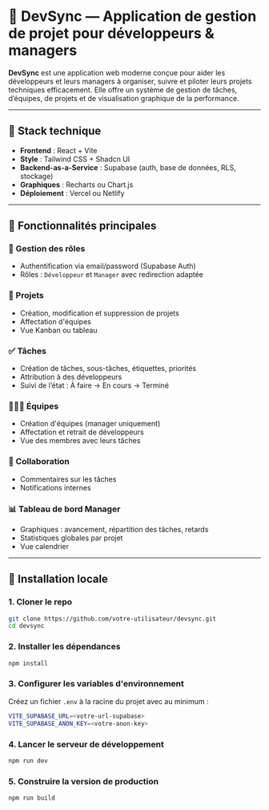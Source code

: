 # 🚀 DevSync — Application de gestion de projet pour développeurs & managers

**DevSync** est une application web moderne conçue pour aider les développeurs et leurs managers à organiser, suivre et piloter leurs projets techniques efficacement. Elle offre un système de gestion de tâches, d’équipes, de projets et de visualisation graphique de la performance.

---

## 🧰 Stack technique

- **Frontend** : React + Vite
- **Style** : Tailwind CSS + Shadcn UI
- **Backend-as-a-Service** : Supabase (auth, base de données, RLS, stockage)
- **Graphiques** : Recharts ou Chart.js
- **Déploiement** : Vercel ou Netlify

---

## 🧩 Fonctionnalités principales

### 👥 Gestion des rôles
- Authentification via email/password (Supabase Auth)
- Rôles : `Développeur` et `Manager` avec redirection adaptée

### 📁 Projets
- Création, modification et suppression de projets
- Affectation d'équipes
- Vue Kanban ou tableau

### ✅ Tâches
- Création de tâches, sous-tâches, étiquettes, priorités
- Attribution à des développeurs
- Suivi de l’état : À faire → En cours → Terminé

### 🧑‍🤝‍🧑 Équipes
- Création d'équipes (manager uniquement)
- Affectation et retrait de développeurs
- Vue des membres avec leurs tâches

### 💬 Collaboration
- Commentaires sur les tâches
- Notifications internes

### 📊 Tableau de bord Manager
- Graphiques : avancement, répartition des tâches, retards
- Statistiques globales par projet
- Vue calendrier

---

## 🔧 Installation locale

### 1. Cloner le repo

```bash
git clone https://github.com/votre-utilisateur/devsync.git
cd devsync
```

### 2. Installer les dépendances

```bash
npm install
```

### 3. Configurer les variables d'environnement

Créez un fichier `.env` à la racine du projet avec au minimum :

```bash
VITE_SUPABASE_URL=<votre-url-supabase>
VITE_SUPABASE_ANON_KEY=<votre-anon-key>
```

### 4. Lancer le serveur de développement

```bash
npm run dev
```

### 5. Construire la version de production

```bash
npm run build
```
